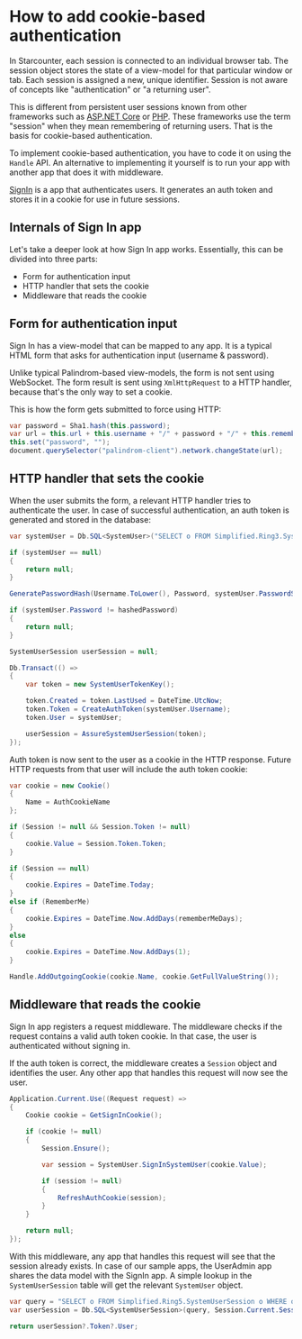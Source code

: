 # How to add cookie-based authentication

In Starcounter, each session is connected to an individual browser tab. The session object stores the state of a view-model for that particular window or tab. Each session is assigned a new, unique identifier. Session is not aware of concepts like "authentication" or "a returning user".

This is different from persistent user sessions known from other frameworks such as [ASP.NET Core](https://docs.asp.net/en/latest/fundamentals/app-state.html) or [PHP](http://php.net/manual/en/book.session.php). These frameworks use the term "session" when they mean remembering of returning users. That is the basis for cookie-based authentication.

To implement cookie-based authentication, you have to code it on using the `Handle` API. An alternative to implementing it yourself is to run your app with another app that does it with middleware.

[SignIn](https://github.com/StarcounterApps/SignIn) is a app that authenticates users. It generates an auth token and stores it in a cookie for use in future sessions.

## Internals of Sign In app

Let's take a deeper look at how Sign In app works. Essentially, this can be divided into three parts:

* Form for authentication input
* HTTP handler that sets the cookie
* Middleware that reads the cookie

## Form for authentication input

Sign In has a view-model that can be mapped to any app. It is a typical HTML form that asks for authentication input \(username & password\).

Unlike typical Palindrom-based view-models, the form is not sent using WebSocket. The form result is sent using `XmlHttpRequest` to a HTTP handler, because that's the only way to set a cookie.

This is how the form gets submitted to force using HTTP:

```csharp
var password = Sha1.hash(this.password);
var url = this.url + this.username + "/" + password + "/" + this.rememberMe;
this.set("password", "");
document.querySelector("palindrom-client").network.changeState(url);
```

## HTTP handler that sets the cookie

When the user submits the form, a relevant HTTP handler tries to authenticate the user. In case of successful authentication, an auth token is generated and stored in the database:

```csharp
var systemUser = Db.SQL<SystemUser>("SELECT o FROM Simplified.Ring3.SystemUser o WHERE o.Username = ?", Username).FirstOrDefault();

if (systemUser == null)
{
    return null;
}

GeneratePasswordHash(Username.ToLower(), Password, systemUser.PasswordSalt, out hashedPassword);

if (systemUser.Password != hashedPassword)
{
    return null;
}

SystemUserSession userSession = null;

Db.Transact(() =>
{
    var token = new SystemUserTokenKey();

    token.Created = token.LastUsed = DateTime.UtcNow;
    token.Token = CreateAuthToken(systemUser.Username);
    token.User = systemUser;

    userSession = AssureSystemUserSession(token);
});
```

Auth token is now sent to the user as a cookie in the HTTP response. Future HTTP requests from that user will include the auth token cookie:

```csharp
var cookie = new Cookie()
{
    Name = AuthCookieName
};

if (Session != null && Session.Token != null)
{
    cookie.Value = Session.Token.Token;
}

if (Session == null)
{
    cookie.Expires = DateTime.Today;
}
else if (RememberMe)
{
    cookie.Expires = DateTime.Now.AddDays(rememberMeDays);
}
else
{
    cookie.Expires = DateTime.Now.AddDays(1);
}

Handle.AddOutgoingCookie(cookie.Name, cookie.GetFullValueString());
```

## Middleware that reads the cookie

Sign In app registers a request middleware. The middleware checks if the request contains a valid auth token cookie. In that case, the user is authenticated without signing in.

If the auth token is correct, the middleware creates a `Session` object and identifies the user. Any other app that handles this request will now see the user.

```csharp
Application.Current.Use((Request request) =>
{
    Cookie cookie = GetSignInCookie();

    if (cookie != null)
    {
        Session.Ensure();

        var session = SystemUser.SignInSystemUser(cookie.Value);

        if (session != null)
        {
            RefreshAuthCookie(session);
        }
    }

    return null;
});
```

With this middleware, any app that handles this request will see that the session already exists. In case of our sample apps, the UserAdmin app shares the data model with the SignIn app. A simple lookup in the `SystemUserSession` table will get the relevant `SystemUser` object.

```csharp
var query = "SELECT o FROM Simplified.Ring5.SystemUserSession o WHERE o.SessionIdString = ?";
var userSession = Db.SQL<SystemUserSession>(query, Session.Current.SessionId).FirstOrDefault();

return userSession?.Token?.User;
```

